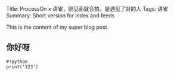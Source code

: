 Title: ProcessOn x 语雀，刚见面就合拍，是遇见了对的人
Tags: 语雀
Summary: Short version for index and feeds

This is the content of my super blog post.

## 你好呀

    #!python
    print('123')